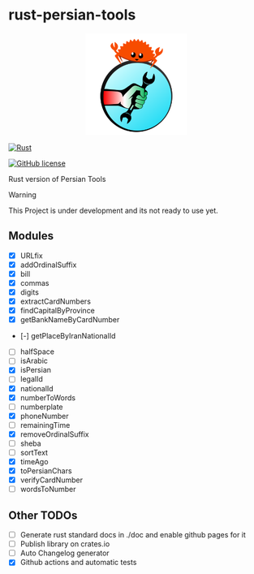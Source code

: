 # rust-persian-tools

<center>
<img src="./logo.png" width="200">
</center>

[![Rust](https://github.com/persian-tools/rust-persian-tools/actions/workflows/rust.yml/badge.svg?branch=master)](https://github.com/persian-tools/rust-persian-tools/actions/workflows/rust.yml)

[![GitHub license](https://badgen.net/github/license/persian-tools/rust-persian-tools)](https://github.com/persian-tools/rust-persian-tools/blob/master/LICENSE)

Rust version of Persian Tools

> [!WARNING]  
> This Project is under development and its not ready to use yet.

## Modules

- [x] URLfix
- [x] addOrdinalSuffix
- [x] bill
- [x] commas
- [x] digits
- [x] extractCardNumbers
- [x] findCapitalByProvince
- [x] getBankNameByCardNumber
- [-] getPlaceByIranNationalId
- [ ] halfSpace
- [ ] isArabic
- [x] isPersian
- [ ] legalId
- [x] nationalId
- [x] numberToWords
- [ ] numberplate
- [x] phoneNumber
- [ ] remainingTime
- [x] removeOrdinalSuffix
- [ ] sheba
- [ ] sortText
- [x] timeAgo
- [x] toPersianChars
- [x] verifyCardNumber
- [ ] wordsToNumber

## Other TODOs

- [ ] Generate rust standard docs in ./doc and enable github pages for it
- [ ] Publish library on crates.io
- [ ] Auto Changelog generator
- [x] Github actions and automatic tests
